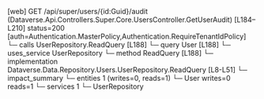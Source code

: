 [web] GET /api/super/users/{id:Guid}/audit  (Dataverse.Api.Controllers.Super.Core.UsersController.GetUserAudit)  [L184–L210] status=200 [auth=Authentication.MasterPolicy,Authentication.RequireTenantIdPolicy]
  └─ calls UserRepository.ReadQuery [L188]
  └─ query User [L188]
  └─ uses_service UserRepository
    └─ method ReadQuery [L188]
      └─ implementation Dataverse.Data.Repository.Users.UserRepository.ReadQuery [L8-L51]
  └─ impact_summary
    └─ entities 1 (writes=0, reads=1)
      └─ User writes=0 reads=1
    └─ services 1
      └─ UserRepository

